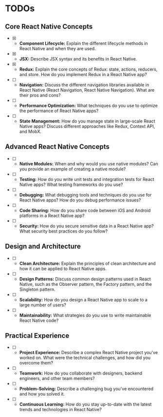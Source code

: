 #  TODOs


## Core React Native Concepts
- [x] * **Component Lifecycle:** Explain the different lifecycle methods in React Native and when they are used.
- [x] * **JSX:** Describe JSX syntax and its benefits in React Native.
- [x] * **Redux:** Explain the core concepts of Redux: state, actions, reducers, and store. How do you implement Redux in a React Native app?
- [ ] * **Navigation:** Discuss the different navigation libraries available in React Native (React Navigation, React Native Navigation). What are their pros and cons?
- [ ] * **Performance Optimization:** What techniques do you use to optimize the performance of React Native apps?
- [ ] * **State Management:** How do you manage state in large-scale React Native apps? Discuss different approaches like Redux, Context API, and MobX.

## Advanced React Native Concepts
- [ ] * **Native Modules:** When and why would you use native modules? Can you provide an example of creating a native module?
- [ ] * **Testing:** How do you write unit tests and integration tests for React Native apps? What testing frameworks do you use?
- [ ] * **Debugging:** What debugging tools and techniques do you use for React Native apps? How do you debug performance issues?
- [ ] * **Code Sharing:** How do you share code between iOS and Android platforms in a React Native app?
- [ ] * **Security:** How do you secure sensitive data in a React Native app? What security best practices do you follow?

## Design and Architecture
- [ ] * **Clean Architecture:** Explain the principles of clean architecture and how it can be applied to React Native apps.
- [ ] * **Design Patterns:** Discuss common design patterns used in React Native, such as the Observer pattern, the Factory pattern, and the Singleton pattern.
- [ ] * **Scalability:** How do you design a React Native app to scale to a large number of users?
- [ ] * **Maintainability:** What strategies do you use to write maintainable React Native code?

## Practical Experience
- [ ] * **Project Experience:** Describe a complex React Native project you've worked on. What were the technical challenges, and how did you overcome them?
- [ ] * **Teamwork:** How do you collaborate with designers, backend engineers, and other team members?
- [ ] * **Problem-Solving:** Describe a challenging bug you've encountered and how you solved it.
- [ ] * **Continuous Learning:** How do you stay up-to-date with the latest trends and technologies in React Native?


